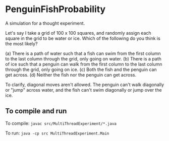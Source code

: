 # PenguinFishProbability
A simulation for a thought experiment. 

Let's say I take a grid of 100 x 100 squares, and randomly assign each square in the grid to be water or ice. Which of the following do you think is the most likely?

(a) There is a path of water such that a fish can swim from the first column to the last column through the grid, only going on water.
(b) There is a path of ice such that a penguin can walk from the first column to the last column through the grid, only going on ice.
(c) Both the fish and the penguin can get across.
(d) Neither the fish nor the penguin can get across.

To clarify, diagonal moves aren't allowed. The penguin can't walk diagonally or "jump" across water, and the fish can't swim diagonally or jump over the ice.

## To compile and run

To compile: `javac src/MultiThreadExperiment/*.java`

To run: `java -cp src MultiThreadExperiment.Main`
